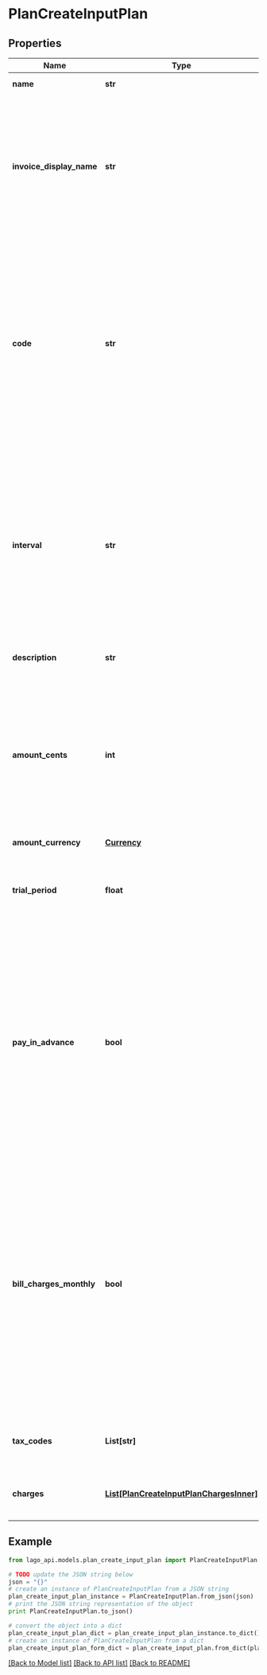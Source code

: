 # PlanCreateInputPlan


## Properties

Name | Type | Description | Notes
------------ | ------------- | ------------- | -------------
**name** | **str** | The name of the plan. | [optional] 
**invoice_display_name** | **str** | Specifies the name that will be displayed on an invoice. If no value is set for this field, the name of the plan will be used as the default display name. | [optional] 
**code** | **str** | The code of the plan. It serves as a unique identifier associated with a particular plan. The code is typically used for internal or system-level identification purposes, like assigning a subscription, for instance. | [optional] 
**interval** | **str** | The interval used for recurring billing. It represents the frequency at which subscription billing occurs. The interval can be one of the following values: &#x60;yearly&#x60;, &#x60;quarterly&#x60;, &#x60;monthly&#x60;, or &#x60;weekly&#x60;. | [optional] 
**description** | **str** | The description on the plan. | [optional] 
**amount_cents** | **int** | The base cost of the plan, excluding any applicable taxes, that is billed on a recurring basis. This value is defined at 0 if your plan is a pay-as-you-go plan. | [optional] 
**amount_currency** | [**Currency**](Currency.md) |  | [optional] 
**trial_period** | **float** | The duration in days during which the base cost of the plan is offered for free. | [optional] 
**pay_in_advance** | **bool** | This field determines the billing timing for the plan. When set to &#x60;true&#x60;, the base cost of the plan is due at the beginning of each billing period. Conversely, when set to &#x60;false&#x60;, the base cost of the plan is due at the end of each billing period. | [optional] 
**bill_charges_monthly** | **bool** | This field, when set to &#x60;true&#x60;, enables to invoice usage-based charges on monthly basis, even if the cadence of the plan is yearly. This allows customers to pay charges overage on a monthly basis. This can be set to true only if the plan’s interval is &#x60;yearly&#x60;. | [optional] 
**tax_codes** | **List[str]** | List of unique code used to identify the taxes. | [optional] 
**charges** | [**List[PlanCreateInputPlanChargesInner]**](PlanCreateInputPlanChargesInner.md) | Additional usage-based charges for this plan. | [optional] 

## Example

```python
from lago_api.models.plan_create_input_plan import PlanCreateInputPlan

# TODO update the JSON string below
json = "{}"
# create an instance of PlanCreateInputPlan from a JSON string
plan_create_input_plan_instance = PlanCreateInputPlan.from_json(json)
# print the JSON string representation of the object
print PlanCreateInputPlan.to_json()

# convert the object into a dict
plan_create_input_plan_dict = plan_create_input_plan_instance.to_dict()
# create an instance of PlanCreateInputPlan from a dict
plan_create_input_plan_form_dict = plan_create_input_plan.from_dict(plan_create_input_plan_dict)
```
[[Back to Model list]](../README.md#documentation-for-models) [[Back to API list]](../README.md#documentation-for-api-endpoints) [[Back to README]](../README.md)


